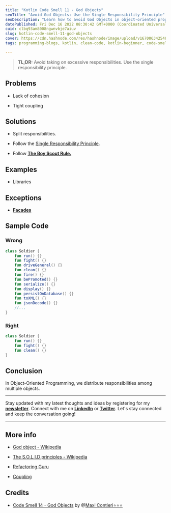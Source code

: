 ```yaml
---
title: "Kotlin Code Smell 11 - God Objects"
seoTitle: "Avoid God Objects: Use the Single Responsibility Principle"
seoDescription: "Learn how to avoid God Objects in object-oriented programming by following the Single Responsibility Principle. Improve code cohesion and maintainability."
datePublished: Fri Dec 16 2022 08:30:42 GMT+0000 (Coordinated Universal Time)
cuid: clbq93am8008ngwnvbje7aiuv
slug: kotlin-code-smell-11-god-objects
cover: https://cdn.hashnode.com/res/hashnode/image/upload/v1670063425483/sM3lSX7i5.jpeg
tags: programming-blogs, kotlin, clean-code, kotlin-beginner, code-smell-1

---
```



> **TL;DR:** Avoid taking on excessive responsibilities. Use the single responsibility principle.

## Problems

* Lack of cohesion
    
* Tight coupling
    

## Solutions

* Split responsibilities.
    
* Follow the [Single Responsibility Principle](https://en.wikipedia.org/wiki/Single-responsibility_principle).
    
* Follow [**The Boy Scout Rule.**](https://en.wikipedia.org/wiki/Single-responsibility_principle)
    

## Examples

* Libraries
    

## Exceptions

* [**Facades**](https://en.wikipedia.org/wiki/Facade_pattern)
    

## Sample Code

### Wrong

```kotlin
class Soldier {
    fun run() {}
    fun fight() {}
    fun driveGeneral() {}
    fun clean() {}
    fun fire() {}
    fun bePromoted() {}
    fun serialize() {}
    fun display() {}
    fun persistOnDatabase() {}
    fun toXML() {}
    fun jsonDecode() {}
    //...     
}
```

### Right

```kotlin
class Soldier {
    fun run() {}
    fun fight() {}
    fun clean() {}
}
```

## Conclusion

In Object-Oriented Programming, we distribute responsibilities among multiple objects.

---

Stay updated with my latest thoughts and ideas by registering for my [**newsletter**](https://yonatankarp.com/newsletter). Connect with me on [**LinkedIn**](https://www.linkedin.com/in/yonatankarp/) or [**Twitter**](https://twitter.com/yonatan_karp). Let's stay connected and keep the conversation going!

---

## More info

* [God object - Wikipedia](https://en.wikipedia.org/wiki/God_object)
    
* [The S.O.L.I.D principles - Wikipedia](https://en.wikipedia.org/wiki/SOLID)
    
* [Refactoring Guru](https://refactoring.guru/es/smells/large-class)
    
* [Coupling](https://maximilianocontieri.com/coupling-the-one-and-only-software-design-problem)
    

## Credits

* [Code Smell 14 - God Objects](https://maximilianocontieri.com/code-smell-14-god-objects) by @[Maxi Contieri⭐⭐⭐](@mcsee)
